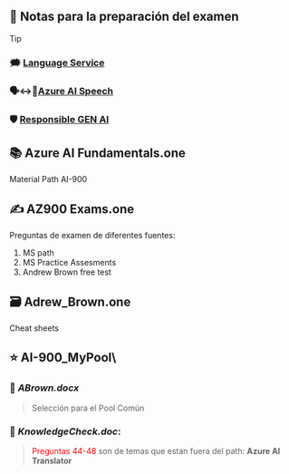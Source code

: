 ## 🚀 Notas para la preparación del examen
> [!TIP]
> ### 🗯 [Language Service](AI%20Language%20Service.md)
> ### 🗣↔🧾[Azure AI Speech](Speech.md)
> ### 🛡 [Responsible GEN AI](ResponsibleGENAI.md)



## 📚 Azure AI Fundamentals.one

Material Path AI-900

## ✍ AZ900 Exams.one
Preguntas de examen de diferentes fuentes:

1. MS path
2. MS Practice Assesments 
3. Andrew Brown free test

## 🗃 Adrew_Brown.one

Cheat sheets

## ⭐ AI-900_MyPool\

### 👻 _ABrown.docx_
>Selección para el Pool Común

### 👀 _KnowledgeCheck.doc_: 
> <span style="color:red">Preguntas 44-48</span> son de temas que estan fuera del path: **Azure AI Translator**

